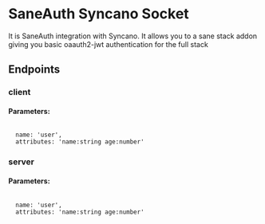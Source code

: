 # SaneAuth Syncano Socket

It is SaneAuth integration with Syncano. It allows you to a sane stack addon giving you basic oaauth2-jwt authentication for the full stack

## Endpoints

### client

#### Parameters:
```

  name: 'user',
  attributes: 'name:string age:number'
```


### server

#### Parameters:
```

  name: 'user',
  attributes: 'name:string age:number'
```

